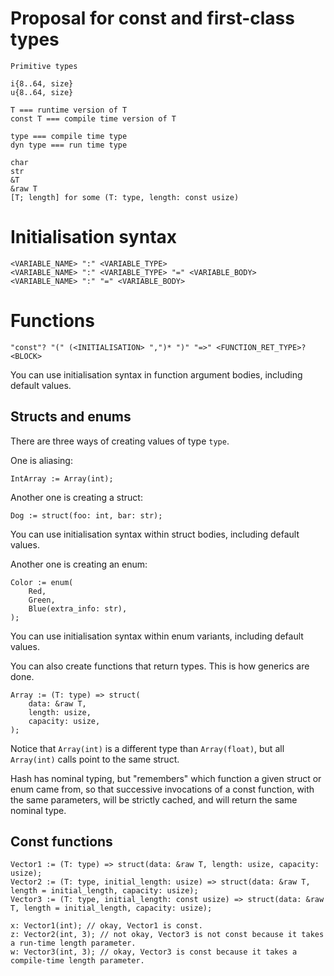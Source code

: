 # Proposal for const and first-class types

```
Primitive types

i{8..64, size}
u{8..64, size}

T === runtime version of T
const T === compile time version of T

type === compile time type
dyn type === run time type

char
str
&T
&raw T
[T; length] for some (T: type, length: const usize)
```

# Initialisation syntax

```
<VARIABLE_NAME> ":" <VARIABLE_TYPE>
<VARIABLE_NAME> ":" <VARIABLE_TYPE> "=" <VARIABLE_BODY>
<VARIABLE_NAME> ":" "=" <VARIABLE_BODY>
```

# Functions

```
"const"? "(" (<INITIALISATION> ",")* ")" "=>" <FUNCTION_RET_TYPE>? <BLOCK>
```
You can use initialisation syntax in function argument bodies, including default values.

## Structs and enums

There are three ways of creating values of type `type`.

One is aliasing:
```
IntArray := Array(int);
```

Another one is creating a struct:
```
Dog := struct(foo: int, bar: str);
```
You can use initialisation syntax within struct bodies, including default values.


Another one is creating an enum:
```
Color := enum(
    Red,
    Green,
    Blue(extra_info: str),
);
```
You can use initialisation syntax within enum variants, including default values.

You can also create functions that return types. This is how generics are done.
```
Array := (T: type) => struct(
    data: &raw T,
    length: usize,
    capacity: usize,
);
```

Notice that `Array(int)` is a different type than `Array(float)`, but all
`Array(int)` calls point to the same struct.

Hash has nominal typing, but "remembers" which function a given struct or enum
came from, so that successive invocations of a const function, with the same
parameters, will be strictly cached, and will return the same nominal type.


## Const functions

```
Vector1 := (T: type) => struct(data: &raw T, length: usize, capacity: usize);
Vector2 := (T: type, initial_length: usize) => struct(data: &raw T, length = initial_length, capacity: usize);
Vector3 := (T: type, initial_length: const usize) => struct(data: &raw T, length = initial_length, capacity: usize);

x: Vector1(int); // okay, Vector1 is const.
z: Vector2(int, 3); // not okay, Vector3 is not const because it takes a run-time length parameter.
w: Vector3(int, 3); // okay, Vector3 is const because it takes a compile-time length parameter.
```


